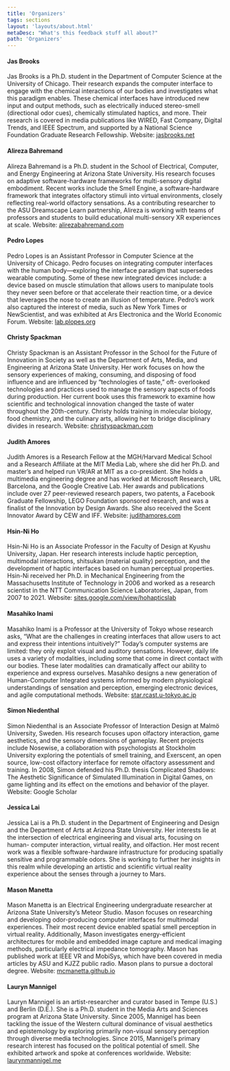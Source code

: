 ```yaml
---
title: 'Organizers'
tags: sections
layout: 'layouts/about.html'
metaDesc: "What's this feedback stuff all about?"
path: 'Organizers'
---
```

#### Jas Brooks 
Jas Brooks is a Ph.D. student in the Department of Computer Science at the University of Chicago. Their research
expands the computer interface to engage with the chemical interactions of our bodies and investigates what this
paradigm enables. These chemical interfaces have introduced new input and output methods, such as electrically induced
stereo-smell (directional odor cues), chemically stimulated haptics, and more. Their research is covered in media
publications like WIRED, Fast Company, Digital Trends, and IEEE Spectrum, and supported by a National Science
Foundation Graduate Research Fellowship. Website: [jasbrooks.net](jasbrooks.net)

#### Alireza Bahremand
Alireza Bahremand is a Ph.D. student in the School of Electrical, Computer, and Energy Engineering at Arizona
State University. His research focuses on adaptive software-hardware frameworks for multi-sensory digital embodiment.
Recent works include the Smell Engine, a software-hardware framework that integrates olfactory stimuli into virtual
environments, closely reflecting real-world olfactory sensations. As a contributing researcher to the ASU Dreamscape
Learn partnership, Alireza is working with teams of professors and students to build educational multi-sensory XR
experiences at scale. Website: [alirezabahremand.com](alirezabahremand.com)

#### Pedro Lopes
Pedro Lopes is an Assistant Professor in Computer Science at the University of Chicago. Pedro focuses on integrating
computer interfaces with the human body—exploring the interface paradigm that supersedes wearable computing. Some
of these new integrated devices include: a device based on muscle stimulation that allows users to manipulate tools they
never seen before or that accelerate their reaction time, or a device that leverages the nose to create an illusion of
temperature. Pedro’s work also captured the interest of media, such as New York Times or NewScientist, and was
exhibited at Ars Electronica and the World Economic Forum. Website: [lab.plopes.org](lab.plopes.org)

#### Christy Spackman
Christy Spackman is an Assistant Professor in the School for the Future of Innovation in Society as well as the
Department of Arts, Media, and Engineering at Arizona State University. Her work focuses on how the sensory
experiences of making, consuming, and disposing of food influence and are influenced by “technologies of taste,” oft-
overlooked technologies and practices used to manage the sensory aspects of foods during production. Her current book
uses this framework to examine how scientific and technological innovation changed the taste of water throughout the
20th-century. Christy holds training in molecular biology, food chemistry, and the culinary arts, allowing her to bridge
disciplinary divides in research. Website: [christyspackman.com](christyspackman.com)

#### Judith Amores
Judith Amores is a Research Fellow at the MGH/Harvard Medical School and a Research Affiliate at the MIT Media
Lab, where she did her Ph.D. and master’s and helped run VR/AR at MIT as a co-president. She holds a multimedia
engineering degree and has worked at Microsoft Research, URL Barcelona, and the Google Creative Lab. Her awards
and publications include over 27 peer-reviewed research papers, two patents, a Facebook Graduate Fellowship, LEGO
Foundation sponsored research, and was a finalist of the Innovation by Design Awards. She also received the Scent
Innovator Award by CEW and IFF. Website: [judithamores.com](judithamores.com)

#### Hsin-Ni Ho
Hsin-Ni Ho is an Associate Professor in the Faculty of Design at Kyushu University, Japan. Her research interests
include haptic perception, multimodal interactions, shitsukan (material quality) perception, and the development of
haptic interfaces based on human perceptual properties. Hsin-Ni received her Ph.D. in Mechanical Engineering from the
Massachusetts Institute of Technology in 2006 and worked as a research scientist in the NTT Communication Science
Laboratories, Japan, from 2007 to 2021. Website: [sites.google.com/view/hohapticslab](sites.google.com/view/hohapticslab)

#### Masahiko Inami
Masahiko Inami is a Professor at the University of Tokyo whose research asks, “What are the challenges in creating
interfaces that allow users to act and express their intentions intuitively?” Today’s computer systems are limited: they
only exploit visual and auditory sensations. However, daily life uses a variety of modalities, including some that come
in direct contact with our bodies. These later modalities can dramatically affect our ability to experience and express
ourselves. Masahiko designs a new generation of Human-Computer Integrated systems informed by modern
physiological understandings of sensation and perception, emerging electronic devices, and agile computational
methods. Website: [star.rcast.u-tokyo.ac.jp](star.rcast.u-tokyo.ac.jp)

#### Simon Niedenthal
Simon Niedenthal is an Associate Professor of Interaction Design at Malmö University, Sweden. His research
focuses upon olfactory interaction, game aesthetics, and the sensory dimensions of gameplay. Recent projects include
Nosewise, a collaboration with psychologists at Stockholm University exploring the potentials of smell training, and
Exerscent, an open source, low-cost olfactory interface for remote olfactory assessment and training. In 2008, Simon
defended his Ph.D. thesis Complicated Shadows: The Aesthetic Significance of Simulated Illumination in Digital Games, on
game lighting and its effect on the emotions and behavior of the player. Website: Google Scholar

#### Jessica Lai
Jessica Lai is a Ph.D. student in the Department of Engineering and Design and the Department of Arts at Arizona
State University. Her interests lie at the intersection of electrical engineering and visual arts, focusing on human-
computer interaction, virtual reality, and olfaction. Her most recent work was a flexible software-hardware
infrastructure for producing spatially sensitive and programmable odors. She is working to further her insights in this
realm while developing an artistic and scientific virtual reality experience about the senses through a journey to Mars.

#### Mason Manetta
Mason Manetta is an Electrical Engineering undergraduate researcher at Arizona State University’s Meteor Studio.
Mason focuses on researching and developing odor-producing computer interfaces for multimodal experiences. Their
most recent device enabled spatial smell perception in virtual reality. Additionally, Mason investigates energy-efficient
architectures for mobile and embedded image capture and medical imaging methods, particularly electrical impedance
tomography. Mason has published work at IEEE VR and MobiSys, which have been covered in media articles by ASU
and KJZZ public radio. Mason plans to pursue a doctoral degree. Website: [mcmanetta.github.io](mcmanetta.github.io)

#### Lauryn Mannigel
Lauryn Mannigel is an artist-researcher and curator based in Tempe (U.S.) and Berlin (D.E.). She is a Ph.D. student
in the Media Arts and Sciences program at Arizona State University. Since 2005, Mannigel has been tackling the issue
of the Western cultural dominance of visual aesthetics and epistemology by exploring primarily non-visual sensory
perception through diverse media technologies. Since 2015, Mannigel’s primary research interest has focused on the
political potential of smell. She exhibited artwork and spoke at conferences worldwide. Website: [laurynmannigel.me](laurynmannigel.me)